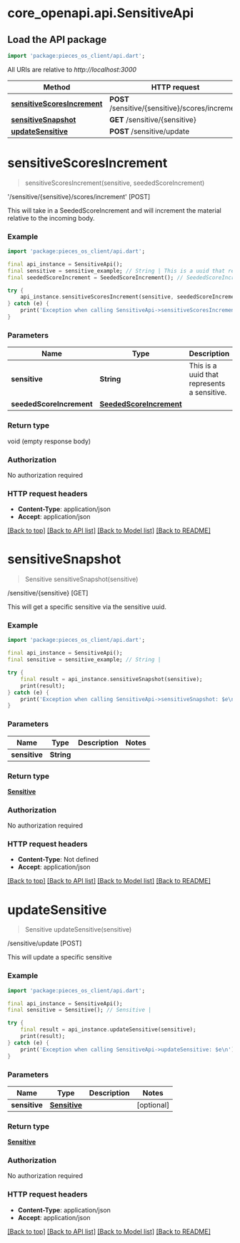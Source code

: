 # core_openapi.api.SensitiveApi

## Load the API package
```dart
import 'package:pieces_os_client/api.dart';
```

All URIs are relative to *http://localhost:3000*

Method | HTTP request | Description
------------- | ------------- | -------------
[**sensitiveScoresIncrement**](SensitiveApi.md#sensitivescoresincrement) | **POST** /sensitive/{sensitive}/scores/increment | '/sensitive/{sensitive}/scores/increment' [POST]
[**sensitiveSnapshot**](SensitiveApi.md#sensitivesnapshot) | **GET** /sensitive/{sensitive} | /sensitive/{sensitive} [GET]
[**updateSensitive**](SensitiveApi.md#updatesensitive) | **POST** /sensitive/update | /sensitive/update [POST]


# **sensitiveScoresIncrement**
> sensitiveScoresIncrement(sensitive, seededScoreIncrement)

'/sensitive/{sensitive}/scores/increment' [POST]

This will take in a SeededScoreIncrement and will increment the material relative to the incoming body.

### Example
```dart
import 'package:pieces_os_client/api.dart';

final api_instance = SensitiveApi();
final sensitive = sensitive_example; // String | This is a uuid that represents a sensitive.
final seededScoreIncrement = SeededScoreIncrement(); // SeededScoreIncrement | 

try {
    api_instance.sensitiveScoresIncrement(sensitive, seededScoreIncrement);
} catch (e) {
    print('Exception when calling SensitiveApi->sensitiveScoresIncrement: $e\n');
}
```

### Parameters

Name | Type | Description  | Notes
------------- | ------------- | ------------- | -------------
 **sensitive** | **String**| This is a uuid that represents a sensitive. | 
 **seededScoreIncrement** | [**SeededScoreIncrement**](SeededScoreIncrement.md)|  | [optional] 

### Return type

void (empty response body)

### Authorization

No authorization required

### HTTP request headers

 - **Content-Type**: application/json
 - **Accept**: application/json

[[Back to top]](#) [[Back to API list]](../README.md#documentation-for-api-endpoints) [[Back to Model list]](../README.md#documentation-for-models) [[Back to README]](../README.md)

# **sensitiveSnapshot**
> Sensitive sensitiveSnapshot(sensitive)

/sensitive/{sensitive} [GET]

This will get a specific sensitive via the sensitive uuid.

### Example
```dart
import 'package:pieces_os_client/api.dart';

final api_instance = SensitiveApi();
final sensitive = sensitive_example; // String | 

try {
    final result = api_instance.sensitiveSnapshot(sensitive);
    print(result);
} catch (e) {
    print('Exception when calling SensitiveApi->sensitiveSnapshot: $e\n');
}
```

### Parameters

Name | Type | Description  | Notes
------------- | ------------- | ------------- | -------------
 **sensitive** | **String**|  | 

### Return type

[**Sensitive**](Sensitive.md)

### Authorization

No authorization required

### HTTP request headers

 - **Content-Type**: Not defined
 - **Accept**: application/json

[[Back to top]](#) [[Back to API list]](../README.md#documentation-for-api-endpoints) [[Back to Model list]](../README.md#documentation-for-models) [[Back to README]](../README.md)

# **updateSensitive**
> Sensitive updateSensitive(sensitive)

/sensitive/update [POST]

This will update a specific sensitive

### Example
```dart
import 'package:pieces_os_client/api.dart';

final api_instance = SensitiveApi();
final sensitive = Sensitive(); // Sensitive | 

try {
    final result = api_instance.updateSensitive(sensitive);
    print(result);
} catch (e) {
    print('Exception when calling SensitiveApi->updateSensitive: $e\n');
}
```

### Parameters

Name | Type | Description  | Notes
------------- | ------------- | ------------- | -------------
 **sensitive** | [**Sensitive**](Sensitive.md)|  | [optional] 

### Return type

[**Sensitive**](Sensitive.md)

### Authorization

No authorization required

### HTTP request headers

 - **Content-Type**: application/json
 - **Accept**: application/json

[[Back to top]](#) [[Back to API list]](../README.md#documentation-for-api-endpoints) [[Back to Model list]](../README.md#documentation-for-models) [[Back to README]](../README.md)

